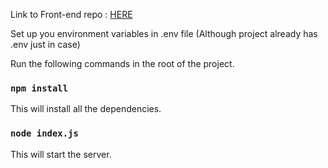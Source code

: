Link to Front-end repo : [HERE](https://github.com/arsh9806/invent-task-frontend)

Set up you environment variables in .env file (Although project already has .env just in case)<br>

Run the following commands in the root of the project.

### `npm install`
This will install all the dependencies.


### `node index.js`
This will start the server. 
